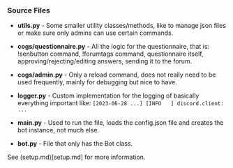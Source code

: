 
### Source Files

* **utils.py** - Some smaller utility classes/methods, like to manage json files or make sure only admins can use certain commands.

* **cogs/questionnaire.py** - All the logic for the questionnaire, that is: !senbutton command, !forumtags command, questionnaire itself, approving/rejecting/editing answers, sending it to the forum.

* **cogs/admin.py** - Only a reload command, does not really need to be used frequently, mainly for debugging but nice to have.

* **logger.py** - Custom implementation for the logging of basically everything important like: `[2023-06-28 ...] [INFO   ] discord.client: ...`

* **main.py** - Used to run the file, loads the config.json file and creates the bot instance, not much else.

* **bot.py** - File that only has the Bot class. 

See (setup.md)[setup.md] for more information.
